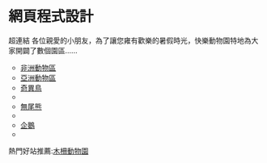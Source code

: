 # 網頁程式設計
超連結
各位親愛的小朋友，為了讓您雍有歡樂的暑假時光，快樂動物園特地為大家開闢了數個園區......
<ul type="circle">
  <li><a href="africa.html">非洲動物區</a></li>
  <li><a href="asia.html">亞洲動物區</a></li>
  <li><a href="Hot\kiwi.html">奇異鳥</a><li>
  <li><a href="Hot\koala.html">無尾熊</a><li>
  <li><a href="Hot\penguin.html">企鵝</a><li>
</ul>
  熱門好站推薦:<a href="http://www.zoo.gov.tw/">木柵動物園</a>
